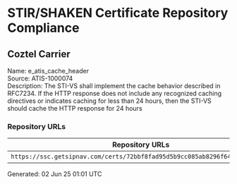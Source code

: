 # STIR/SHAKEN Certificate Repository Compliance

## Coztel Carrier

Name: e_atis_cache_header\
Source: ATIS-1000074\
Description: The STI-VS shall implement the cache behavior described in RFC7234. If the HTTP response does not include any recognized caching directives or indicates caching for less than 24 hours, then the STI-VS should cache the HTTP response for 24 hours
### Repository URLs

| Repository URLs | Not After |  Problems | Link |
|-----------------|-----------|-----------|------|
| `https://ssc.getsipnav.com/certs/72bbf8fad95d5b9cc085ab8296f642ac091647b6` | 30&#160;Jul&#160;24&#160;17:47&#160;UTC | true | [view](../../REPOS/ec5130b2f8c5568bc955f576e86b544b365980a6/README.md) |


Generated: 02 Jun 25 01:01 UTC